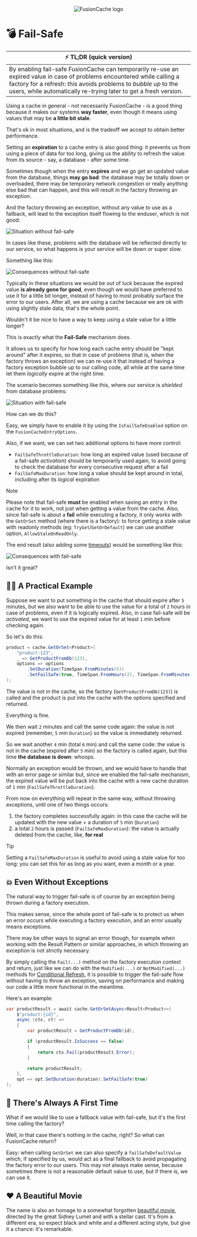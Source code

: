 <div align="center">

![FusionCache logo](logo-128x128.png)

</div>

# 💣 Fail-Safe

| ⚡ TL;DR (quick version) |
| -------- |
| By enabling fail-safe FusionCache can temporarily re-use an expired value in case of problems encountered while calling a factory for a refresh: this avoids problems to *bubble up* to the users, while automatically re-trying later to get a fresh version. |

Using a cache in general - not necessarily FusionCache - is a good thing because it makes our systems **way faster**, even though it means using values that may be **a little bit stale**.

That's ok in most situations, and is the tradeoff we accept to obtain better performance.

Setting an **expiration** to a cache entry is also good thing: it prevents us from using a piece of data for too long, giving us the ability to refresh the value from its source - say, a database - after some time.

Sometimes though when the entry **expires** and we go get an updated value from the database, things **may go bad**: the database may be totally down or overloaded, there may be temporary network congestion or really anything else bad that can happen, and this will result in the factory throwing an exception.

And the factory throwing an exception, without any value to use as a fallback, will lead to the exception itself flowing to the enduser, which is not good:

![Situation without fail-safe](images/fail-safe-before.png)

In cases like these, problems with the database will be reflected directly to our service, so what happens is your service will be down or super slow.

Something like this:

![Consequences without fail-safe](images/stepbystep-01-memorycache.png)

Typically in these situations we would be out of luck because the expired value **is already gone for good**, even though we would have preferred to use it for a little bit longer, instead of having to most probably surface the error to our users. After all, we are using a cache because we are ok with using slightly stale data, that's the whole point.

Wouldn't it be nice to have a way to keep using a stale value for a little longer?

This is exactly what the **Fail-Safe** mechanism does.

It allows us to specify for how long each cache entry should be "kept around" after it expires, so that in case of problems (that is, when the factory throws an exception) we can re-use it that instead of having a factory exception bubble up to our calling code, all while at the same time let them *logically* expire at the right time.

The scenario becomes something like this, where our service is _shielded_ from database problems:

![Situation with fail-safe](images/fail-safe-after.png)

How can we do this?

Easy, we simply have to enable it by using the `IsFailSafeEnabled` option on the `FusionCacheEntryOptions`.

Also, if we want, we can set two additional options to have more control:
- `FailSafeThrottleDuration`: how long an expired value (used because of a fail-safe *activation*) should be temporarily used again, to avoid going to check the database for every consecutive request after a fail
- `FailSafeMaxDuration`: how long a value should be kept around in total, including after its *logical* expiration

> [!NOTE]
> Please note that fail-safe **must** be enabled when saving an entry in the cache for it to work, not just when getting a value from the cache.
> Also, since fail-safe is about a **fail** while executing a factory, it only works with the `GetOrSet` method (where there is a factory): to force getting a stale value with readonly methods (eg: `TryGet`/`GetOrDefault`) we can use another option, `AllowStaleOnReadOnly`.

The end result (also adding some [timeouts](Timeouts.md)) would be something like this:

![Consequences with fail-safe](images/stepbystep-04-factorytimeouts.png)

Isn't it great?

## 👩‍💻 A Practical Example

Suppose we want to put something in the cache that should expire after `5` minutes, but we also want to be able to use the value for a total of `2` hours in case of problems, even if it is logically expired. Also, in case fail-safe will be *activated*, we want to use the expired value for at least `1` min before checking again.

So let's do this:

```csharp
product = cache.GetOrSet<Product>(
    "product:123",
    _ => GetProductFromDb(123),
    options => options
        .SetDuration(TimeSpan.FromMinutes(5))
        .SetFailSafe(true, TimeSpan.FromHours(2), TimeSpan.FromMinutes(1))
);
```

The value is not in the cache, so the factory (`GetProductFromDb(123)`) is called and the product is put into the cache with the options specified and returned.

Everything is fine.

We then wait `2` minutes and call the same code again: the value is not expired (remember, `5` min `Duration`) so the value is immediately returned.

So we wait another `4` min (total `6` min) and call the same code: the value is not in the cache (expired after `5` min) so the factory is called again, but this time **the database is down**: whoops.

Normally an exception would be thrown, and we would have to handle that with an error page or similar but, since we enabled the fail-safe mechanism, the expired value will be put back into the cache with a new cache duration of `1` min (`FailSafeThrottleDuration`).

From now on everything will repeat in the same way, without throwing exceptions, until one of two things occurs:
1) the factory completes successfully again: in this case the cache will be updated with the new value + a duration of `5` min (`Duration`)
2) a total `2` hours is passed (`FailSafeMaxDuration`): the value is actually deleted from the cache, like, **for real**

> [!TIP]
> Setting a `FailSafeMaxDuration` is useful to avoid using a stale value for too long: you can set this for as long as you want, even a month or a year.

## 💥 Even Without Exceptions

The natural way to trigger fail-safe is of course by an exception being thrown during a factory execution.

This makes sense, since the whole point of fail-safe is to protect us when an error occurs while executing a factory execution, and an error usually means exceptions.

There may be other ways to signal an error though, for example when working with the Result Pattern or similar approaches, in which throwing an exception is not strictly necessary.

By simply calling the `Fail(...)` method on the factory execution context and return, just like we can do with the `Modified(...)` or `NotModified(...)` methods for [Conditional Refresh](https://github.com/ZiggyCreatures/FusionCache/blob/main/docs/ConditionalRefresh.md), it is possible to trigger the fail-safe flow without having to throw an exception, saving on performance and making our code a little more functional in the meantime.

Here's an example:

```csharp
var productResult = await cache.GetOrSetAsync<Result<Product>>(
	$"product:{id}",
	async (ctx, ct) =>
	{
		var productResult = GetProductFromDb(id);

		if (productResult.IsSuccess == false)
		{
			return ctx.Fail(productResult.Error);
		}

		return productResult;
	},
	opt => opt.SetDuration(duration).SetFailSafe(true)
);
```

## 🥇 There's Always A First Time

What if we would like to use a fallback value with fail-safe, but it's the first time calling the factory?

Well, in that case there's nothing in the cache, right? So what can FusionCache return?

Easy: when calling `GetOrSet` we can also specify a `failSafeDefaultValue` which, if specified by us, would act as a final fallback to avoid propagating the factory error to our users. This may not always make sense, because sometimes there is not a reasonable default value to use, but if there is, we can use it.

## ❤️ A Beautiful Movie
The name is also an homage to a somewhat forgotten [beautiful movie](https://en.wikipedia.org/wiki/Fail_Safe_(1964_film)), directed by the great Sidney Lumet and with a stellar cast. It's from a different era, so expect black and white and a different acting style, but give it a chance: it's remarkable.

